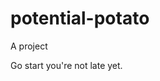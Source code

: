 # potential-potato
A project

Go start you're not late yet.

<!-- I will start today freelancing and VA help me

help me help me helpppp
